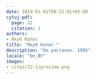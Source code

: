 ```yaml
---
date: 2019-01-01T00:22:01+03:00
cytuj-pdf:
  page: 22
  citation: 1
authors:
- Якуб Колас 
title: "Якуб Колас "
description: "На ростанях. 1995"
locale: "be_BY"
images:
- cites/22-1/preview.png
---
```

